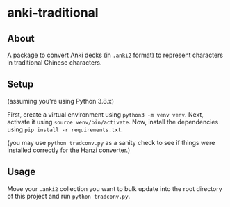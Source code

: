 # anki-traditional

## About

A package to convert Anki decks (in `.anki2` format) to represent characters in
traditional Chinese characters.

## Setup

(assuming you're using Python 3.8.x)

First, create a virtual environment using `python3 -m venv venv`. Next, activate
it using `source venv/bin/activate`. Now, install the dependencies using
`pip install -r requirements.txt`. 

(you may use `python tradconv.py` as a sanity check
to see if things were installed correctly for the Hanzi converter.)

## Usage

Move your `.anki2` collection you want to bulk update into the root directory
of this project and run `python tradconv.py`.